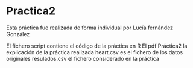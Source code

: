 # Practica2

Esta práctica fue realizada de forma individual por Lucía fernández González

El fichero script contiene el código de la práctica en R
El pdf Práctica2 la explicación de la práctica realizada
heart.csv es el fichero de los datos originales
resulados.csv el fichero considerado en la práctica
